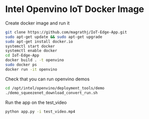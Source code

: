 # Intel Openvino IoT Docker Image 


Create docker image and run it

```bash
git clone https://github.com/magrathj/IoT-Edge-App.git
sudo apt-get update && sudo apt-get upgrade
sudo apt-get install docker.io
systemctl start docker
systemctl enable docker
cd IoT-Edge-App
docker build . -t openvino
sudo docker ps
docker run -it openvino 
```

Check that you can run openvino demos

```bash
cd /opt/intel/openvino/deployment_tools/demo
./demo_squeezenet_download_convert_run.sh
```

Run the app on the test_video

```bash
python app.py -i test_video.mp4
```
